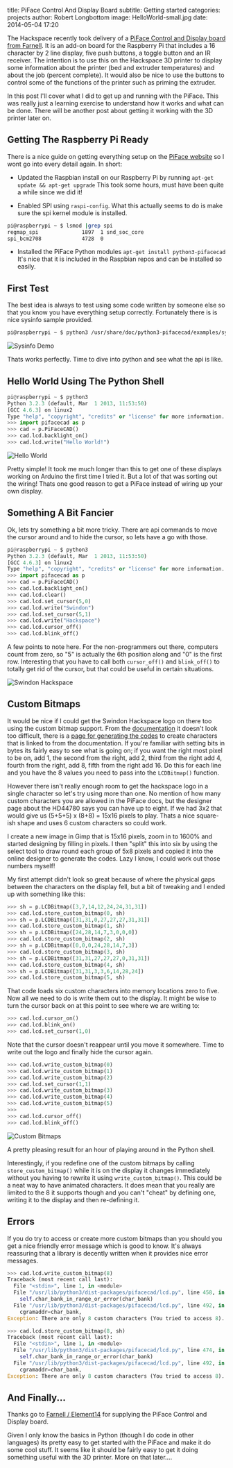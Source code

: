 title:        PiFace Control And Display Board
subtitle:     Getting started
categories:   projects
author:       Robert Longbottom
image:        HelloWorld-small.jpg
date:         2014-05-04 17:20

The Hackspace recently took delivery of a 
[PiFace Control and Display board from Farnell](http://uk.farnell.com/piface/piface-control-display/i-o-board-with-lcd-display-for/dp/2344458).
It is an add-on board for the Raspberry Pi that includes a 16 character by 2 line
display, five push buttons, a toggle button and an IR receiver.  The 
intention is to use this on the Hackspace 3D printer to display some information
about the printer (bed and extruder temperatures) and about the job (percent
complete).  It would also be nice to use the buttons to control some of the 
functions of the printer such as priming the extruder.

In this post I'll cover what I did to get up and running with the PiFace.  This
was really just a learning exercise to understand how it works and what can be
done.  There will be another post about getting it working with the 3D printer
later on.

<!-- more -->

## Getting The Raspberry Pi Ready

There is a nice guide on getting everything setup on the [PiFace website](http://www.piface.org.uk/guides/setting_up_pifacecad/)
so I wont go into every detail again.  In short:

- Updated the Raspbian install on our Raspberry Pi by running 
`apt-get update && apt-get upgrade`  This took some hours, must have 
been quite a while since we did it!

- Enabled SPI using `raspi-config`.  What this actually seems to do is make 
sure the spi kernel module is installed.

```sh
pi@raspberrypi ~ $ lsmod |grep spi
regmap_spi              1897  1 snd_soc_core
spi_bcm2708             4728  0
```

- Installed the PiFace Python modules `apt-get install python3-pifacecad`
It's nice that it is included in the Raspbian repos and can be installed so easily.

## First Test

The best idea is always to test using some code written by someone else
so that you know you have everything setup correctly.  Fortunately there is
is nice sysinfo sample provided.

```sh
pi@raspberrypi ~ $ python3 /usr/share/doc/python3-pifacecad/examples/sysinfo.py
```

![Sysinfo Demo](Sysinfo.jpg)

Thats works perfectly.  Time to dive into python and see what the api is like.

## Hello World Using The Python Shell

```py
pi@raspberrypi ~ $ python3
Python 3.2.3 (default, Mar  1 2013, 11:53:50)
[GCC 4.6.3] on linux2
Type "help", "copyright", "credits" or "license" for more information.
>>> import pifacecad as p
>>> cad = p.PiFaceCAD()
>>> cad.lcd.backlight_on()
>>> cad.lcd.write("Hello World!")
```

![Hello World](HelloWorld.jpg)

Pretty simple!  It took me much longer than this to get one of these
displays working on Arduino the first time I tried it.  But a lot of 
that was sorting out the wiring!  Thats one good reason to get a 
PiFace instead of wiring up your own display.

## Something A Bit Fancier

Ok, lets try something a bit more tricky.  There are api commands to
move the cursor around and to hide the cursor, so lets have a go with those.

```py
pi@raspberrypi ~ $ python3
Python 3.2.3 (default, Mar  1 2013, 11:53:50)
[GCC 4.6.3] on linux2
Type "help", "copyright", "credits" or "license" for more information.
>>> import pifacecad as p
>>> cad = p.PiFaceCAD()
>>> cad.lcd.backlight_on()
>>> cad.lcd.clear()
>>> cad.lcd.set_cursor(5,0)
>>> cad.lcd.write("Swindon")
>>> cad.lcd.set_cursor(5,1)
>>> cad.lcd.write("Hackspace")
>>> cad.lcd.cursor_off()
>>> cad.lcd.blink_off()
```

A few points to note here.  For the non-programmers out there, computers count 
from zero, so "5" is actually the 6th position along and "0" is the first row. 
Interesting that you have to call both `cursor_off()` and `blink_off()` to totally 
get rid of the cursor, but that could be useful in certain situations.

![Swindon Hackspace](Hackspace.jpg)

## Custom Bitmaps

It would be nice if I could get the Swindon Hackspace logo on there too 
using the custom bitmap support.  From the 
[documentation](http://piface.github.io/pifacecad/creating_custom_bitmaps.html)
it doesn't look too difficult,  there is a [page for generating the codes](http://www.quinapalus.com/hd44780udg.html) 
to create characters that is linked to from the documentation.  If you're familiar with
setting bits in bytes its fairly easy to see what is going on; if you want the
right most pixel to be on, add 1, the second from the right, add 2, third
from the right add 4, fourth from the right, add 8, fifth from the right
add 16.  Do this for each line and you have the 8 values you need to pass 
into the `LCDBitmap()` function.

However there isn't really enough room to get the hackspace logo in a single 
character so let's try using more than one.  No mention of how many custom 
characters you are allowed in the PiFace docs, but the designer page about 
the HD44780 says you can have up to eight.  If we had 3x2 that would give us 
(5+5+5) x (8+8) = 15x16 pixels to play.  Thats a nice square-ish shape and 
uses 6 custom characters so could work.  

I create a new image in Gimp that is 15x16 pixels, zoom in to 1600% and 
started designing by filling in pixels.  I then "split" this into six by using
the select tool to draw round each group of 5x8 pixels and copied it into
the online designer to generate the codes.  Lazy I know, I could work out
those numbers myself!

My first attempt didn't look so great because of where the physical gaps 
between the characters on the display fell, but a bit of tweaking and I ended 
up with something like this:

```py
>>> sh = p.LCDBitmap([3,7,14,12,24,24,31,31])
>>> cad.lcd.store_custom_bitmap(0, sh)
>>> sh = p.LCDBitmap([31,31,0,27,27,27,31,31])
>>> cad.lcd.store_custom_bitmap(1, sh)
>>> sh = p.LCDBitmap([24,28,14,7,3,0,0,0])
>>> cad.lcd.store_custom_bitmap(2, sh)
>>> sh = p.LCDBitmap([0,0,0,24,28,14,7,3])
>>> cad.lcd.store_custom_bitmap(3, sh)
>>> sh = p.LCDBitmap([31,31,27,27,27,0,31,31])
>>> cad.lcd.store_custom_bitmap(4, sh)
>>> sh = p.LCDBitmap([31,31,3,3,6,14,28,24])
>>> cad.lcd.store_custom_bitmap(5, sh)
```

That code loads six custom characters into memory locations zero to five.
Now all we need to do is write them out to the display.  It might be wise 
to turn the cursor back on at this point to see where we are writing to:

```py
>>> cad.lcd.cursor_on()
>>> cad.lcd.blink_on()
>>> cad.lcd.set_cursor(1,0)
```

Note that the cursor doesn't reappear until you move it somewhere. Time 
to write out the logo and finally hide the cursor again.

```py
>>> cad.lcd.write_custom_bitmap(0)
>>> cad.lcd.write_custom_bitmap(1)
>>> cad.lcd.write_custom_bitmap(2)
>>> cad.lcd.set_cursor(1,1)
>>> cad.lcd.write_custom_bitmap(3)
>>> cad.lcd.write_custom_bitmap(4)
>>> cad.lcd.write_custom_bitmap(5)
>>>
>>> cad.lcd.cursor_off()
>>> cad.lcd.blink_off()
```

![Custom Bitmaps](HackspaceLogo.jpg)

A pretty pleasing result for an hour of playing around in the Python
shell.

Interestingly, if you redefine one of the custom bitmaps by calling 
`store_custom_bitmap()` while it is on the display it changes immediately 
without you having to rewrite it using `write_custom_bitmap()`.  This 
could be a neat way to have animated characters.  It does mean that 
you really are limited to the 8 it supports though and you can't 
"cheat" by defining one, writing it to the display and then re-defining it.

## Errors

If you do try to access or create more custom bitmaps than you should 
you get a nice friendly error message which is good to know.  It's always
reassuring that a library is decently written when it provides nice error
messages.

```py
>>> cad.lcd.write_custom_bitmap(8)
Traceback (most recent call last):
  File "<stdin>", line 1, in <module>
  File "/usr/lib/python3/dist-packages/pifacecad/lcd.py", line 458, in write_custom_bitmap
	self.char_bank_in_range_or_error(char_bank)
  File "/usr/lib/python3/dist-packages/pifacecad/lcd.py", line 492, in char_bank_in_range_or_error
	cgramaddr=char_bank,
Exception: There are only 8 custom characters (You tried to access 8).

>>> cad.lcd.store_custom_bitmap(8, sh)
Traceback (most recent call last):
  File "<stdin>", line 1, in <module>
  File "/usr/lib/python3/dist-packages/pifacecad/lcd.py", line 474, in store_custom_bitmap
	self.char_bank_in_range_or_error(char_bank)
  File "/usr/lib/python3/dist-packages/pifacecad/lcd.py", line 492, in char_bank_in_range_or_error
	cgramaddr=char_bank,
Exception: There are only 8 custom characters (You tried to access 8).
```

## And Finally...

Thanks go to [Farnell / Element14](http://uk.farnell.com/) for supplying the PiFace
Control and Display board.

Given I only know the basics in Python (though I do code in other languages)
its pretty easy to get started with the PiFace and make it do some cool stuff.
It seems like it should be fairly easy to get it doing something useful with
the 3D printer.  More on that later....


